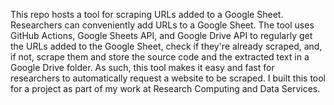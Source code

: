 This repo hosts a tool for scraping URLs added to a Google Sheet. Researchers can conveniently add URLs to a Google Sheet. The tool uses GitHub Actions, Google Sheets API, and Google Drive API to regularly get the URLs added to the Google Sheet, check if they're already scraped, and, if not, scrape them and store the source code and the extracted text in a Google Drive folder. As such, this tool makes it easy and fast for researchers to automatically request a website to be scraped. I built this tool for a project as part of my work at Research Computing and Data Services.
